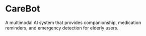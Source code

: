 # CareBot
A multimodal AI system that provides companionship, medication reminders, and emergency detection for elderly users.
